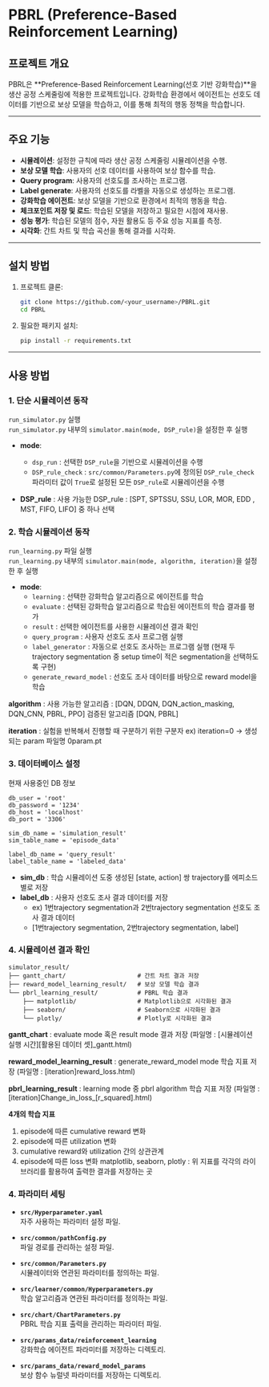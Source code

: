 # PBRL (Preference-Based Reinforcement Learning)

## 프로젝트 개요
PBRL은 **Preference-Based Reinforcement Learning(선호 기반 강화학습)**을 생산 공정 스케줄링에 적용한 프로젝트입니다. 
강화학습 환경에서 에이전트는 선호도 데이터를 기반으로 보상 모델을 학습하고, 이를 통해 최적의 행동 정책을 학습합니다.

---

## 주요 기능
- **시뮬레이션**: 설정한 규칙에 따라 생산 공정 스케줄링 시뮬레이션을 수행.
- **보상 모델 학습**: 사용자의 선호 데이터를 사용하여 보상 함수를 학습.
- **Query program**: 사용자의 선호도를 조사하는 프로그램.
- **Label generate**: 사용자의 선호도를 라벨을 자동으로 생성하는 프로그램.
- **강화학습 에이전트**: 보상 모델을 기반으로 환경에서 최적의 행동을 학습.
- **체크포인트 저장 및 로드**: 학습된 모델을 저장하고 필요한 시점에 재사용.
- **성능 평가**: 학습된 모델의 점수, 자원 활용도 등 주요 성능 지표를 측정.
- **시각화**: 간트 차트 및 학습 곡선을 통해 결과를 시각화.

---

## 설치 방법
1. 프로젝트 클론:
    ```bash
    git clone https://github.com/<your_username>/PBRL.git
    cd PBRL
    ```
2. 필요한 패키지 설치:
    ```bash
    pip install -r requirements.txt
    ```

---

## 사용 방법

### 1. 단순 시뮬레이션 동작
`run_simulator.py` 실행  
`run_simulator.py` 내부의 `simulator.main(mode, DSP_rule)`을 설정한 후 실행  

- **mode**:  
  - `dsp_run` : 선택한 `DSP_rule`을 기반으로 시뮬레이션을 수행  
  - `DSP_rule_check` : `src/common/Parameters.py`에 정의된 `DSP_rule_check` 파라미터 값이 `True`로 설정된 모든 `DSP_rule`로 시뮬레이션을 수행

- **DSP_rule** :
 사용 가능한 DSP_rule : [SPT, SPTSSU, SSU, LOR, MOR, EDD , MST, FIFO, LIFO] 중 하나 선택

### 2. 학습 시뮬레이션 동작
`run_learning.py` 파일 실행  
`run_learning.py` 내부의 `simulator.main(mode, algorithm, iteration)`을 설정한 후 실행  

- **mode**:
  - `learning` : 선택한 강화학습 알고리즘으로 에이전트를 학습
  - `evaluate` : 선택된 강화학습 알고리즘으로 학습된 에이전트의 학습 결과를 평가
  - `result` : 선택한 에이전트를 사용한 시뮬레이션 결과 확인
  - `query_program` : 사용자 선호도 조사 프로그램 실행
  - `label_generator` : 자동으로 선호도 조사하는 프로그램 실행 (현재 두 trajectory segmentation 중 setup time이 적은 segmentation을 선택하도록 구현)
  - `generate_reward_model` : 선호도 조사 데이터를 바탕으로 reward model을 학습

**algorithm** :
 사용 가능한 알고리즘 : [DQN, DDQN, DQN_action_masking, DQN_CNN, PBRL, PPO]
 검증된 알고리즘 [DQN, PBRL]

**iteration** : 
 실험을 반복해서 진행할 때 구분하기 위한 구분자
 ex) iteration=0 -> 생성되는 param 파일명 0param.pt


### 3. 데이터베이스 설정
현재 사용중인 DB 정보
```plaintext
db_user = 'root'
db_password = '1234'
db_host = 'localhost'
db_port = '3306'

sim_db_name = 'simulation_result' 
sim_table_name = 'episode_data'

label_db_name = 'query_result'
label_table_name = 'labeled_data'
```
- **sim_db** : 학습 시뮬레이션 도중 생성된 [state, action] 쌍 trajectory를 에피소드 별로 저장
- **label_db** : 사용자 선호도 조사 결과 데이터를 저장 
  - ex) 1번trajectory segmentation과 2번trajectory segmentation 선호도 조사 결과 데이터
  - [1번trajectory segmentation, 2번trajectory segmentation, label]


### 4. 시뮬레이션 결과 확인

```plaintext
simulator_result/
├── gantt_chart/                    # 간트 차트 결과 저장
├── reward_model_learning_result/   # 보상 모델 학습 결과
└── pbrl_learning_result/           # PBRL 학습 결과
    ├── matplotlib/                 # Matplotlib으로 시각화된 결과
    ├── seaborn/                    # Seaborn으로 시각화된 결과
    └── plotly/                     # Plotly로 시각화된 결과
```
                 


**gantt_chart** : evaluate mode 혹은 result mode 결과 저장
(파일명 : [시뮬레이션 실행 시간][활용된 데이터 셋]_gantt.html)

**reward_model_learning_result** : generate_reward_model mode 학습 지표 저장
(파일명 : [iteration]reward_loss.html)

**pbrl_learning_result** : learning mode 중 pbrl algorithm 학습 지표 저장
(파일명 : [iteration]Change_in_loss_[r_squared].html)

**4개의 학습 지표**
1. episode에 따른 cumulative reward 변화
2. episode에 따른 utilization 변화
3. cumulative reward와 utilization 간의 상관관계
4. episode에 따른 loss 변화
matplotlib, seaborn, plotly : 위 지표를 각각의 라이브러리를 활용하여 출력한 결과를 저장하는 곳

### 4. 파라미터 세팅
- **`src/Hyperparameter.yaml`**  
  자주 사용하는 파라미터 설정 파일.

- **`src/common/pathConfig.py`**  
  파일 경로를 관리하는 설정 파일.

- **`src/common/Parameters.py`**  
  시뮬레이터와 연관된 파라미터를 정의하는 파일.

- **`src/learner/common/Hyperparameters.py`**  
  학습 알고리즘과 연관된 파라미터를 정의하는 파일.

- **`src/chart/ChartParameters.py`**  
  PBRL 학습 지표 출력을 관리하는 파라미터 파일.

- **`src/params_data/reinforcement_learning`**  
  강화학습 에이전트 파라미터를 저장하는 디렉토리.

- **`src/params_data/reward_model_params`**  
  보상 함수 뉴럴넷 파라미터를 저장하는 디렉토리.
